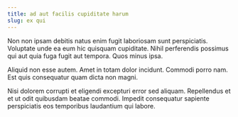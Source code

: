 ```yaml
---
title: ad aut facilis cupiditate harum
slug: ex qui
---
```


Non non ipsam debitis natus enim fugit laboriosam sunt perspiciatis. Voluptate unde ea eum hic quisquam cupiditate. Nihil perferendis possimus qui aut quia fuga fugit aut tempora. Quos minus ipsa.

Aliquid non esse autem. Amet in totam dolor incidunt. Commodi porro nam. Est quis consequatur quam dicta non magni.

Nisi dolorem corrupti et eligendi excepturi error sed aliquam. Repellendus et et ut odit quibusdam beatae commodi. Impedit consequatur sapiente perspiciatis eos temporibus laudantium qui labore.
